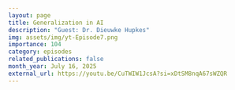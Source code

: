 ```yaml
---
layout: page
title: Generalization in AI
description: "Guest: Dr. Dieuwke Hupkes"
img: assets/img/yt-Episode7.png
importance: 104
category: episodes
related_publications: false
month_year: July 16, 2025
external_url: https://youtu.be/CuTWIW1JcsA?si=xDtSM8nqA67sWZQR
---
```


